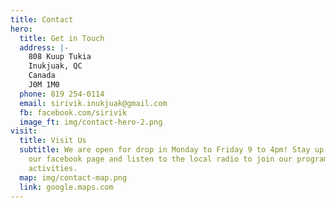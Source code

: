 ```yaml
---
title: Contact
hero:
  title: Get in Touch
  address: |-
    808 Kuup Tukia
    Inukjuak, QC
    Canada
    J0M 1M0
  phone: 819 254-0114
  email: sirivik.inukjuak@gmail.com
  fb: facebook.com/sirivik
  image_ft: img/contact-hero-2.png
visit:
  title: Visit Us
  subtitle: We are open for drop in Monday to Friday 9 to 4pm! Stay up to date on
    our facebook page and listen to the local radio to join our programs and
    activities.
  map: img/contact-map.png
  link: google.maps.com
---
```

